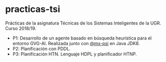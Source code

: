# practicas-tsi
Prácticas de la asignatura Técnicas de los Sistemas Inteligentes de la UGR. Curso 2018/19.

- P1: Desarrollo de un agente basado en búsqueda
heurística para el entorno GVG-AI. Realizada junto con [@mx-psi](https://github.com/mx-psi) en Java JDK8.
- P2: Planificación con PDDL.
- P3: Planificación HTN. Lenguaje HDPL y planificador HTNP.
